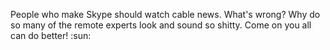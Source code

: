 People who make Skype should watch cable news. What's wrong? Why do so many of the remote experts look and sound so shitty. Come on you all can do better! :sun:
